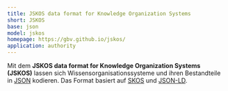 ```yaml
---
title: JSKOS data format for Knowledge Organization Systems
short: JSKOS
base: json
model: jskos
homepage: https://gbv.github.io/jskos/
application: authority
---
```


Mit dem **JSKOS data format for Knowledge Organization Systems (JSKOS)** lassen
sich Wissensorganisationssysteme und ihren Bestandteile in [JSON](json)
kodieren.  Das Format basiert auf [SKOS](rdf/lov/skos) und
[JSON-LD](rdf/json-ld).
